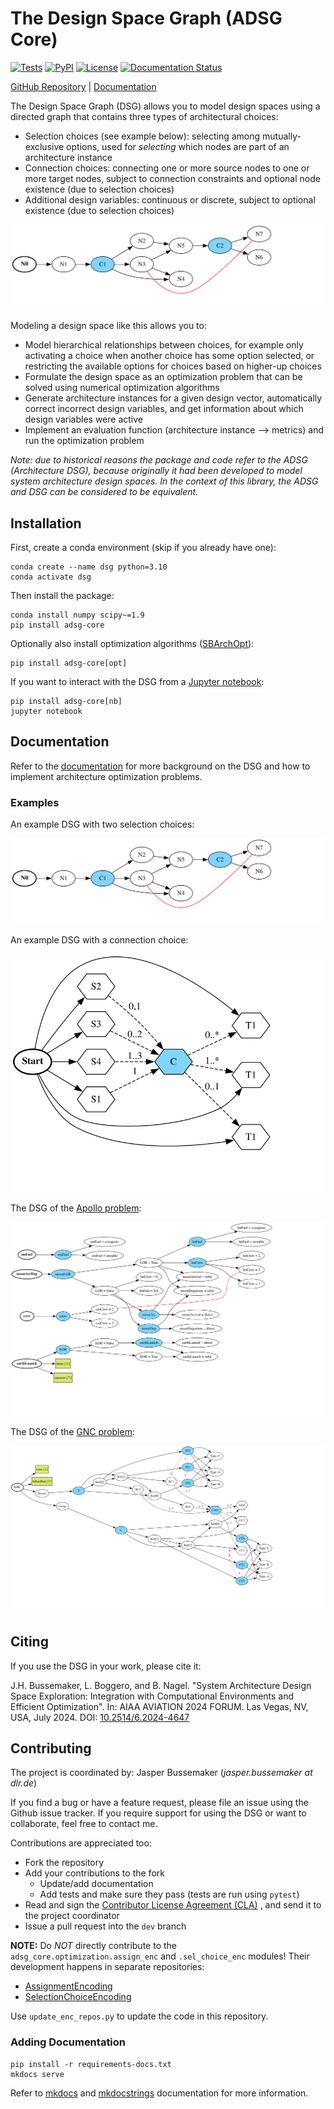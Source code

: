 # The Design Space Graph (ADSG Core)

[![Tests](https://github.com/jbussemaker/adsg-core/workflows/Tests/badge.svg)](https://github.com/jbussemaker/adsg-core/actions/workflows/tests.yml?query=workflow%3ATests)
[![PyPI](https://img.shields.io/pypi/v/adsg-core.svg)](https://pypi.org/project/adsg-core)
[![License](https://img.shields.io/badge/license-MIT-green.svg)](LICENSE)
[![Documentation Status](https://readthedocs.org/projects/adsg-core/badge/?version=latest)](https://adsg-core.readthedocs.io/en/latest/?badge=latest)

[GitHub Repository](https://github.com/jbussemaker/adsg-core) |
[Documentation](https://adsg-core.readthedocs.io/)

The Design Space Graph (DSG) allows you to model design spaces using a directed graph that contains three
types of architectural choices:

- Selection choices (see example below): selecting among mutually-exclusive options, used for *selecting* which nodes
  are part of an architecture instance
- Connection choices: connecting one or more source nodes to one or more target nodes, subject to connection constraints
  and optional node existence (due to selection choices)
- Additional design variables: continuous or discrete, subject to optional existence (due to selection choices)

![DSG with selection](https://raw.githubusercontent.com/jbussemaker/adsg-core/main/docs/figures/adsg_ex_sel.svg)

Modeling a design space like this allows you to:

- Model hierarchical relationships between choices, for example only activating a choice when another choice has some
  option selected, or restricting the available options for choices based on higher-up choices
- Formulate the design space as an optimization problem that can be solved using numerical optimization algorithms
- Generate architecture instances for a given design vector, automatically correct incorrect design variables, and get
  information about which design variables were active
- Implement an evaluation function (architecture instance --> metrics) and run the optimization problem

*Note: due to historical reasons the package and code refer to the ADSG (Architecture DSG), because originally it had
been developed to model system architecture design spaces. In the context of this library, the ADSG and DSG can be
considered to be equivalent.*

## Installation

First, create a conda environment (skip if you already have one):
```
conda create --name dsg python=3.10
conda activate dsg
```

Then install the package:
```
conda install numpy scipy~=1.9
pip install adsg-core
```

Optionally also install optimization algorithms ([SBArchOpt](sbarchopt.readthedocs.io/)):
```
pip install adsg-core[opt]
```

If you want to interact with the DSG from a [Jupyter notebook](https://jupyter.org/):
```
pip install adsg-core[nb]
jupyter notebook
```

## Documentation

Refer to the [documentation](https://adsg-core.readthedocs.io/) for more background on the DSG
and how to implement architecture optimization problems.

### Examples

An example DSG with two selection choices:

![DSG with selection](https://raw.githubusercontent.com/jbussemaker/adsg-core/main/docs/figures/adsg_ex_sel.svg)

An example DSG with a connection choice:

![DSG with connection](https://raw.githubusercontent.com/jbussemaker/adsg-core/main/docs/figures/adsg_ex_conn.svg)

The DSG of the [Apollo problem](https://adsg-core.readthedocs.io/en/latest/example_apollo/):

![GNC DSG](https://raw.githubusercontent.com/jbussemaker/adsg-core/main/docs/figures/adsg_ex_apollo.svg)

The DSG of the [GNC problem](https://adsg-core.readthedocs.io/en/latest/example_gnc/):

![GNC DSG](https://raw.githubusercontent.com/jbussemaker/adsg-core/main/docs/figures/adsg_ex_gnc.svg)

## Citing

If you use the DSG in your work, please cite it:

J.H. Bussemaker, L. Boggero, and B. Nagel. "System Architecture Design Space Exploration: Integration with Computational
Environments and Efficient Optimization". In: AIAA AVIATION 2024 FORUM. Las Vegas, NV, USA, July 2024.
DOI: [10.2514/6.2024-4647](https://doi.org/10.2514/6.2024-4647)

## Contributing

The project is coordinated by: Jasper Bussemaker (*jasper.bussemaker at dlr.de*)

If you find a bug or have a feature request, please file an issue using the Github issue tracker.
If you require support for using the DSG or want to collaborate, feel free to contact me.

Contributions are appreciated too:
- Fork the repository
- Add your contributions to the fork
  - Update/add documentation
  - Add tests and make sure they pass (tests are run using `pytest`)
- Read and sign the [Contributor License Agreement (CLA)](https://github.com/jbussemaker/adsg-core/blob/main/ADSG%20Core%20DLR%20Individual%20Contributor%20License%20Agreement.docx)
  , and send it to the project coordinator
- Issue a pull request into the `dev` branch

**NOTE:** Do *NOT* directly contribute to the `adsg_core.optimization.assign_enc` and `.sel_choice_enc` modules!
Their development happens in separate repositories:
- [AssignmentEncoding](https://github.com/jbussemaker/AssignmentEncoding)
- [SelectionChoiceEncoding](https://github.com/jbussemaker/SelectionChoiceEncoding)

Use `update_enc_repos.py` to update the code in this repository.

### Adding Documentation

```
pip install -r requirements-docs.txt
mkdocs serve
```

Refer to [mkdocs](https://www.mkdocs.org/) and [mkdocstrings](https://mkdocstrings.github.io/) documentation
for more information.
